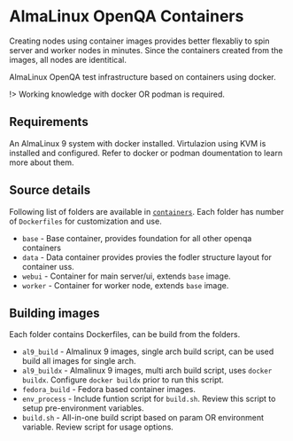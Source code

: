 # AlmaLinux OpenQA Containers

Creating nodes using container images provides better flexabliy to spin server and worker nodes in minutes. Since the containers created from the images, all nodes are identitical.

AlmaLinux OpenQA test infrastructure based on containers using docker.

!> Working knowledge with docker OR podman is required.

## Requirements

An AlmaLinux 9 system with docker installed. Virtulazion using KVM is installed and configured. Refer to docker or podman doumentation to learn more about them.

## Source details

Following list of folders are available in [`containers`](https://github.com/AlmaLinux/openqa-infra). Each folder has number of `Dockerfiles` for customization and use.

* `base` - Base container, provides foundation for all other openqa containers
* `data` - Data container provides provies the fodler structure layout for container uss.
* `webui` - Container for main server/ui, extends `base` image.
* `worker` - Container for worker node, extends `base` image.

## Building images

Each folder contains Dockerfiles, can be build from the folders.

* `al9_build` - Almalinux 9 images, single arch build script, can be used build all images for single arch.
* `al9_buildx` - Almalinux 9 images, multi arch build script, uses `docker buildx`. Configure `docker buildx` prior to run this script.
* `fedora_build` - Fedora based container images.
* `env_process` - Include funtion script for `build.sh`. Review this script to setup pre-environment variables.
* `build.sh` - All-in-one build script based on param OR environment variable. Review script for usage options.

